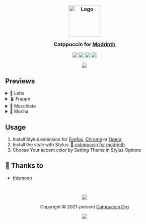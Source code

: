 <h3 align="center">
	<img src="https://raw.githubusercontent.com/catppuccin/catppuccin/main/assets/logos/exports/1544x1544_circle.png" width="100" alt="Logo"/><br/>
	<img src="https://raw.githubusercontent.com/catppuccin/catppuccin/main/assets/misc/transparent.png" height="30" width="0px"/>
	Catppuccin for <a href="https://modrinth.com">Modrinth</a>
	<img src="https://raw.githubusercontent.com/catppuccin/catppuccin/main/assets/misc/transparent.png" height="30" width="0px"/>
</h3>

<p align="center">
	<a href="https://github.com/catppuccin/modrinth/stargazers"><img src="https://img.shields.io/github/stars/catppuccin/modrinth?colorA=363a4f&colorB=b7bdf8&style=for-the-badge"></a>
	<a href="https://github.com/catppuccin/modrinth/issues"><img src="https://img.shields.io/github/issues/catppuccin/modrinth?colorA=363a4f&colorB=f5a97f&style=for-the-badge"></a>
	<a href="https://github.com/catppuccin/modrinth/contributors"><img src="https://img.shields.io/github/contributors/catppuccin/modrinth?colorA=363a4f&colorB=a6da95&style=for-the-badge"></a>
	<a href="https://raw.githubusercontent.com/catppuccin/modrinth/main/src/ModrinthCatppuccin.user.css"><img src="https://img.shields.io/badge/stylus-install-cba6f7?colorA=363a4f&style=for-the-badge"></a>
</p>

<p align="center">
	<img src="https://raw.githubusercontent.com/thismoon/modrinth/main/assets/res.webp"/>
</p>

## Previews

<details>
<summary>🌻 Latte</summary>
<img src="https://raw.githubusercontent.com/thismoon/modrinth/main/assets/latte.png"/>
</details>
<details>
<summary>🪴 Frappé</summary>
<img src="https://raw.githubusercontent.com/thismoon/modrinth/main/assets/frappe.png"/>
</details>
<details>
<summary>🌺 Macchiato</summary>
<img src="https://raw.githubusercontent.com/thismoon/modrinth/main/assets/macchiato.png"/>
</details>
<details>
<summary>🌿 Mocha</summary>
<img src="https://raw.githubusercontent.com/thismoon/modrinth/main/assets/mocha.png"/>
</details>

## Usage

1. Install Stylus extension for [Firefox](https://addons.mozilla.org/en-US/firefox/addon/styl-us/), [Chrome](https://chrome.google.com/webstore/detail/stylus/clngdbkpkpeebahjckkjfobafhncgmne) or [Opera](https://addons.opera.com/en-gb/extensions/details/stylus/)
2. Install the style with Stylus: [🔧 catppuccin for modrinth](https://raw.githubusercontent.com/thismoon/modrinth/main/src/ModrinthCatppuccin.user.css)
3. Choose Your accent color by Setting Theme in Stylus Options

## 💝 Thanks to

- [thismoon](https://github.com/thismoon)

&nbsp;

<p align="center">
	<img src="https://raw.githubusercontent.com/catppuccin/catppuccin/main/assets/footers/gray0_ctp_on_line.svg?sanitize=true" />
</p>

<p align="center">
	Copyright &copy; 2021-present <a href="https://github.com/catppuccin" target="_blank">Catppuccin Org</a>
</p>

<p align="center">
	<a href="https://github.com/catppuccin/catppuccin/blob/main/LICENSE"><img src="https://img.shields.io/static/v1.svg?style=for-the-badge&label=License&message=MIT&logoColor=d9e0ee&colorA=363a4f&colorB=b7bdf8"/></a>
</p>
